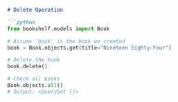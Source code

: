 
```markdown
# Delete Operation

```python
from bookshelf.models import Book

# Assume 'book' is the book we created
book = Book.objects.get(title="Nineteen Eighty-Four")

# Delete the book
book.delete()

# Check all books
Book.objects.all()
# Output: <QuerySet []>
